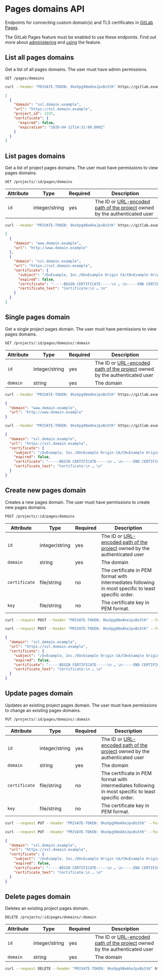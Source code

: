 # Pages domains API

Endpoints for connecting custom domain(s) and TLS certificates in [GitLab Pages](https://about.gitlab.com/features/pages/).

The GitLab Pages feature must be enabled to use these endpoints. Find out more about [administering](../administration/pages/index.md) and [using](../user/project/pages/index.md) the feature.

## List all pages domains

Get a list of all pages domains. The user must have admin permissions.

```http
GET /pages/domains
```

```bash
curl --header "PRIVATE-TOKEN: 9koXpg98eAheJpvBs5tK" https://gitlab.example.com/api/v4/pages/domains
```

```json
[
  {
    "domain": "ssl.domain.example",
    "url": "https://ssl.domain.example",
    "project_id": 1337,
    "certificate": {
      "expired": false,
      "expiration": "2020-04-12T14:32:00.000Z"
    }
  }
]
```

## List pages domains

Get a list of project pages domains. The user must have permissions to view pages domains.

```http
GET /projects/:id/pages/domains
```

| Attribute | Type           | Required | Description                              |
| --------- | -------------- | -------- | ---------------------------------------- |
| `id`      | integer/string | yes      | The ID or [URL-encoded path of the project](README.md#namespaced-path-encoding) owned by the authenticated user |

```bash
curl --header "PRIVATE-TOKEN: 9koXpg98eAheJpvBs5tK" https://gitlab.example.com/api/v4/projects/5/pages/domains
```

```json
[
  {
    "domain": "www.domain.example",
    "url": "http://www.domain.example"
  },
  {
    "domain": "ssl.domain.example",
    "url": "https://ssl.domain.example",
    "certificate": {
      "subject": "/O=Example, Inc./OU=Example Origin CA/CN=Example Origin Certificate",
      "expired": false,
      "certificate": "-----BEGIN CERTIFICATE-----\n … \n-----END CERTIFICATE-----",
      "certificate_text": "Certificate:\n … \n"
    }
  }
]
```

## Single pages domain

Get a single project pages domain. The user must have permissions to view pages domains.

```http
GET /projects/:id/pages/domains/:domain
```

| Attribute | Type           | Required | Description                              |
| --------- | -------------- | -------- | ---------------------------------------- |
| `id`      | integer/string | yes      | The ID or [URL-encoded path of the project](README.md#namespaced-path-encoding) owned by the authenticated user |
| `domain`  | string         | yes      | The domain                               |

```bash
curl --header "PRIVATE-TOKEN: 9koXpg98eAheJpvBs5tK" https://gitlab.example.com/api/v4/projects/5/pages/domains/www.domain.example
```

```json
{
  "domain": "www.domain.example",
  "url": "http://www.domain.example"
}
```

```bash
curl --header "PRIVATE-TOKEN: 9koXpg98eAheJpvBs5tK" https://gitlab.example.com/api/v4/projects/5/pages/domains/ssl.domain.example
```

```json
{
  "domain": "ssl.domain.example",
  "url": "https://ssl.domain.example",
  "certificate": {
    "subject": "/O=Example, Inc./OU=Example Origin CA/CN=Example Origin Certificate",
    "expired": false,
    "certificate": "-----BEGIN CERTIFICATE-----\n … \n-----END CERTIFICATE-----",
    "certificate_text": "Certificate:\n … \n"
  }
}
```

## Create new pages domain

Creates a new pages domain. The user must have permissions to create new pages domains.

```http
POST /projects/:id/pages/domains
```

| Attribute     | Type           | Required | Description                              |
| ------------- | -------------- | -------- | ---------------------------------------- |
| `id`          | integer/string | yes      | The ID or [URL-encoded path of the project](README.md#namespaced-path-encoding) owned by the authenticated user |
| `domain`      | string         | yes      | The domain                               |
| `certificate` | file/string    | no       | The certificate in PEM format with intermediates following in most specific to least specific order.|
| `key`         | file/string    | no       | The certificate key in PEM format.       |

```bash
curl --request POST --header "PRIVATE-TOKEN: 9koXpg98eAheJpvBs5tK" --form="domain=ssl.domain.example" --form="certificate=@/path/to/cert.pem" --form="key=@/path/to/key.pem" https://gitlab.example.com/api/v4/projects/5/pages/domains
```

```bash
curl --request POST --header "PRIVATE-TOKEN: 9koXpg98eAheJpvBs5tK" --form="domain=ssl.domain.example" --form="certificate=$CERT_PEM" --form="key=$KEY_PEM" https://gitlab.example.com/api/v4/projects/5/pages/domains
```

```json
{
  "domain": "ssl.domain.example",
  "url": "https://ssl.domain.example",
  "certificate": {
    "subject": "/O=Example, Inc./OU=Example Origin CA/CN=Example Origin Certificate",
    "expired": false,
    "certificate": "-----BEGIN CERTIFICATE-----\n … \n-----END CERTIFICATE-----",
    "certificate_text": "Certificate:\n … \n"
  }
}
```

## Update pages domain

Updates an existing project pages domain. The user must have permissions to change an existing pages domains.

```http
PUT /projects/:id/pages/domains/:domain
```

| Attribute     | Type           | Required | Description                              |
| ------------- | -------------- | -------- | ---------------------------------------- |
| `id`          | integer/string | yes      | The ID or [URL-encoded path of the project](README.md#namespaced-path-encoding) owned by the authenticated user |
| `domain`      | string         | yes      | The domain                               |
| `certificate` | file/string    | no       | The certificate in PEM format with intermediates following in most specific to least specific order.|
| `key`         | file/string    | no       | The certificate key in PEM format.       |

```bash
curl --request PUT --header "PRIVATE-TOKEN: 9koXpg98eAheJpvBs5tK" --form="certificate=@/path/to/cert.pem" --form="key=@/path/to/key.pem" https://gitlab.example.com/api/v4/projects/5/pages/domains/ssl.domain.example
```

```bash
curl --request PUT --header "PRIVATE-TOKEN: 9koXpg98eAheJpvBs5tK" --form="certificate=$CERT_PEM" --form="key=$KEY_PEM" https://gitlab.example.com/api/v4/projects/5/pages/domains/ssl.domain.example
```

```json
{
  "domain": "ssl.domain.example",
  "url": "https://ssl.domain.example",
  "certificate": {
    "subject": "/O=Example, Inc./OU=Example Origin CA/CN=Example Origin Certificate",
    "expired": false,
    "certificate": "-----BEGIN CERTIFICATE-----\n … \n-----END CERTIFICATE-----",
    "certificate_text": "Certificate:\n … \n"
  }
}
```

## Delete pages domain

Deletes an existing project pages domain.

```http
DELETE /projects/:id/pages/domains/:domain
```

| Attribute | Type           | Required | Description                              |
| --------- | -------------- | -------- | ---------------------------------------- |
| `id`      | integer/string | yes      | The ID or [URL-encoded path of the project](README.md#namespaced-path-encoding) owned by the authenticated user |
| `domain`  | string         | yes      | The domain                               |

```bash
curl --request DELETE --header "PRIVATE-TOKEN: 9koXpg98eAheJpvBs5tK" https://gitlab.example.com/api/v4/projects/5/pages/domains/ssl.domain.example
```
